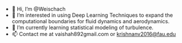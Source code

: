 - 👋 Hi, I’m @Weischach
- 👀 I’m interested in using Deep Learning Techniques to expand the computational boundaries for fluid dynamics and aerodynamics.
- 🌱 I’m currently learning statistical modeling of turbulence.
- 📫 Contact me at vaishah892gmail.com or krishnanv2016@fau.edu

<!---
Weischach/Weischach is a ✨ special ✨ repository because its `README.md` (this file) appears on your GitHub profile.
You can click the Preview link to take a look at your changes.
--->
